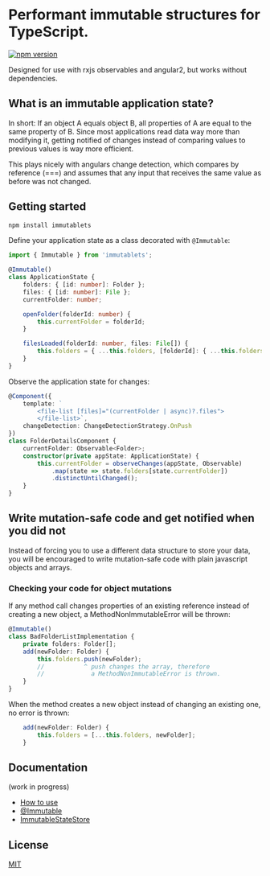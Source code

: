 # Performant immutable structures for TypeScript.

[![npm version](https://badge.fury.io/js/immutablets.svg)](https://www.npmjs.com/package/immutablets)

Designed for use with rxjs observables and angular2, but works without dependencies.


## What is an immutable application state?

In short: If an object A equals object B, all properties of A are equal to the same property of B.
Since most applications read data way more than modifying it, getting notified of changes
instead of comparing values to previous values is way more efficient.

This plays nicely with angulars change detection, which compares by reference (===) and assumes
that any input that receives the same value as before was not changed.


## Getting started

```Bash
npm install immutablets
```

Define your application state as a class decorated with `@Immutable`:

```TypeScript
import { Immutable } from 'immutablets';

@Immutable()
class ApplicationState {
    folders: { [id: number]: Folder };
    files: { [id: number]: File };
    currentFolder: number;

    openFolder(folderId: number) {
        this.currentFolder = folderId;
    }

    filesLoaded(folderId: number, files: File[]) {
        this.folders = { ...this.folders, [folderId]: { ...this.folders[folderId], files } };
    }
}
```

Observe the application state for changes:

```TypeScript
@Component({
    template: `
        <file-list [files]="(currentFolder | async)?.files">
        </file-list>`,
    changeDetection: ChangeDetectionStrategy.OnPush
})
class FolderDetailsComponent {
    currentFolder: Observable<Folder>;
    constructor(private appState: ApplicationState) {
        this.currentFolder = observeChanges(appState, Observable)
            .map(state => state.folders[state.currentFolder])
            .distinctUntilChanged();
    }
}
```

## Write mutation-safe code and get notified when you did not

Instead of forcing you to use a different data structure to store your data, you will be encouraged
to write mutation-safe code with plain javascript objects and arrays.

### Checking your code for object mutations

If any method call changes properties of an existing reference
instead of creating a new object, a MethodNonImmutableError will be thrown:

```TypeScript
@Immutable()
class BadFolderListImplementation {
    private folders: Folder[];
    add(newFolder: Folder) {
        this.folders.push(newFolder);
        //           ^ push changes the array, therefore
        //             a MethodNonImmutableError is thrown.
    }
}
```

When the method creates a new object instead of changing an existing one, no error is thrown:

```TypeScript
    add(newFolder: Folder) {
        this.folders = [...this.folders, newFolder];
    }
```

## Documentation

(work in progress)

* [How to use](docs/how-to-use.md)
* [@Immutable](docs/immutable-decorator.md)
* [ImmutableStateStore](docs/immutable-state-store.md)

## License

[MIT](LICENSE)
